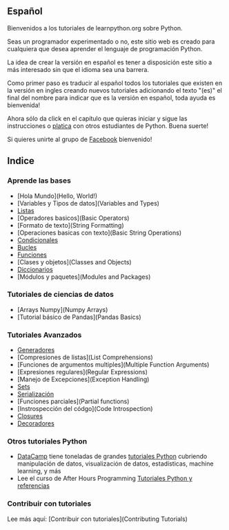 Español
-------

Bienvenidos a los tutoriales de learnpython.org sobre Python.

Seas un programador experimentado o no, este sitio web es creado para cualquiera que desea aprender el lenguaje
de programación Python.

La idea de crear la versión en español es tener a disposición este sitio a más interesado sin que el idioma sea una barrera.

Como primer paso es traducir al español todos los tutoriales que existen en la versión en ingles creando nuevos tutoriales adicionando el texto "(es)" el final del nombre para indicar que es la versión en español, toda ayuda es bienvenida!

Ahora sólo da click en el capítulo que quieras iniciar y sigue las instrucciones o <a href="#" id="chatty-api-open-btn">platica</a> con otros estudiantes de Python. Buena suerte!

Si quieres unirte al grupo de <a href="http://www.facebook.com/groups/180708015327157/">Facebook</a> bienvenido!

Indice
-----------------

### Aprende las bases

- [Hola Mundo](Hello, World!)
- [Variables y Tipos de datos](Variables and Types)
- [Listas](Lists)
- [Operadores basicos](Basic Operators)
- [Formato de texto](String Formatting)
- [Operaciones basicas con texto](Basic String Operations)
- [Condicionales](Conditions)
- [Bucles](Loops)
- [Funciones](Functions)
- [Clases y objetos](Classes and Objects)
- [Diccionarios](Dictionaries)
- [Módulos y paquetes](Modules and Packages)

### Tutoriales de ciencias de datos
- [Arrays Numpy](Numpy Arrays)
- [Tutorial básico de Pandas](Pandas Basics)


### Tutoriales Avanzados

- [Generadores](Generators)
- [Compresiones de listas](List Comprehensions)
- [Funciones de argumentos multiples](Multiple Function Arguments)
- [Expresiones regulares](Regular Expressions)
- [Manejo de Excepciones](Exception Handling)
- [Sets](Sets)
- [Serialización](Serialization)
- [Funciones parciales](Partial functions)
- [Instrospección del códgo](Code Introspection)
- [Closures](Closures)
- [Decoradores](Decorators)

### Otros tutoriales Python

- [DataCamp](https://www.datacamp.com/?utm_source=learnpython_com&utm_campaign=learnpython_tutorials) tiene toneladas de grandes [tutoriales Python](https://www.datacamp.com/courses/?utm_source=learnpython_com&utm_campaign=learnpython_tutorials) cubriendo manipulación de datos, visualización de datos, estadísticas, machine learning, y más
- Lee el curso de After Hours Programming [Tutoriales Python y referencias](http://www.afterhoursprogramming.com/index.php?article=181)

### Contribuir con tutoriales

Lee más aquí: [Contribuir con tutoriales](Contributing Tutorials)

